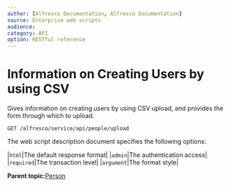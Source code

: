 ```yaml
---
author: [Alfresco Documentation, Alfresco Documentation]
source: Enterprise web scripts
audience: 
category: API
option: RESTful reference
---
```


# Information on Creating Users by using CSV

Gives information on creating users by using CSV upload, and provides the form through which to upload.

`GET /alfresco/service/api/people/upload`



The web script description document specifies the following options:

|`html`|The default response format|
|`admin`|The authentication access|
|`required`|The transaction level|
|`argument`|The format style|

**Parent topic:**[Person](../references/RESTful-Person.md)

